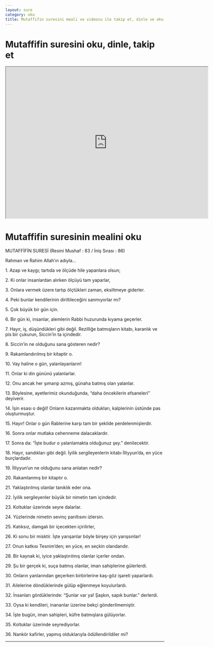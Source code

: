 ```yaml
---
layout: sure
category: oku
title: Mutaffifin suresini meali ve videosu ile takip et, dinle ve oku, Mutaffifin dinle, Mutaffifin meali.
---
```


<div class="container">
  <div class="row">
    <div class="col-lg-12">
      <h1>Mutaffifin suresini oku, dinle, takip et</h1>
      <div class="div-youtube-embed">
        <iframe width="640" height="480" src="https://www.youtube.com/embed/http://">frameborder="0" allowfullscreen></iframe>
      </div>
    </div>
  </div>

  <div class="row">
    <div class="col-lg-12">
      <h1>Mutaffifin suresinin mealini oku</h1>
      <div><p></p><p></p><p>MUTAFFİFİN SURESİ (Resmi Mushaf : 83 / İniş Sırası : 86)</p><p>Rahman ve Rahim Allah’ın adıyla…</p><p></p><p></p><p>1. Azap ve kaygı; tartıda ve ölçüde hile yapanlara olsun;</p><p></p><p></p><p>2. Ki onlar insanlardan alırken ölçüyü tam yaparlar,</p><p></p><p></p><p>3. Onlara vermek üzere tartıp ölçtükleri zaman, eksiltmeye giderler.</p><p></p><p></p><p>4. Peki bunlar kendilerinin diriltileceğini sanmıyorlar mı?</p><p></p><p></p><p>5. Çok büyük bir gün için.</p><p></p><p></p><p>6. Bir gün ki, insanlar, alemlerin Rabbi huzurunda kıyama geçerler.</p><p></p><p></p><p>7. Hayır, iş, düşündükleri gibi değil. Rezilliğe batmışların kitabı, karanlık ve pis bir çukurun, Siccin’in ta içindedir.</p><p></p><p></p><p>8. Siccin’in ne olduğunu sana gösteren nedir?</p><p></p><p></p><p>9. Rakamlandırılmış bir kitaptir o.</p><p></p><p></p><p>10. Vay haline o gün, yalanlayanların!</p><p></p><p></p><p>11. Onlar ki din gününü yalanlarlar.</p><p></p><p></p><p>12. Onu ancak her şımarıp azmış, günaha batmış olan yalanlar.</p><p></p><p></p><p>13. Böylesine, ayetlerimiz okunduğunda, “daha öncekilerin efsaneleri” deyiverir.</p><p></p><p></p><p>14. İşin esası o değil! Onların kazanmakta oldukları, kalplerinin üstünde pas oluşturmuştur.</p><p></p><p></p><p>15. Hayır! Onlar o gün Rablerine karşı tam bir şekilde perdelenmişlerdir.</p><p></p><p></p><p>16. Sonra onlar mutlaka cehenneme dalacaklardır.</p><p></p><p></p><p>17. Sonra da: “İşte budur o yalanlamakta olduğunuz şey.” denilecektir.</p><p></p><p></p><p>18. Hayır, sandıkları gibi değil. İyilik sergileyenlerin kitabı İlliyyun’da, en yüce burçlardadır.</p><p></p><p></p><p>19. İlliyyun’un ne olduğunu sana anlatan nedir?</p><p></p><p></p><p>20. Rakamlanmış bir kitaptır o.</p><p></p><p></p><p>21. Yaklaştırılmış olanlar tanıklık eder ona.</p><p></p><p></p><p>22. İyilik sergileyenler büyük bir nimetin tam içindedir.</p><p></p><p></p><p>23. Koltuklar üzerinde seyre dalarlar.</p><p></p><p></p><p>24. Yüzlerinde nimetin sevinç parıltısını izlersin.</p><p></p><p></p><p>25. Katıksız, damgalı bir içecekten içirilirler,</p><p></p><p></p><p>26. Ki sonu bir misktir. İşte yarışanlar böyle birşey için yarışsınlar!</p><p></p><p></p><p>27. Onun katkısı Tesnim’den; en yüce, en seçkin olandandır.</p><p></p><p></p><p>28. Bir kaynak ki, iyice yaklaştırılmış olanlar içerler ondan.</p><p></p><p></p><p>29. Şu bir gerçek ki, suça batmış olanlar, iman sahiplerine gülerlerdi.</p><p></p><p></p><p>30. Onların yanlarından geçerken birbirlerine kaş-göz işareti yaparlardı.</p><p></p><p></p><p>31. Ailelerine döndüklerinde gülüp eğlenmeye koyulurlardı.</p><p></p><p></p><p>32. İnsanları gördüklerinde: “Şunlar var ya! Şaşkın, sapık bunlar.” derlerdi.</p><p></p><p></p><p>33. Oysa ki kendileri, inananlar üzerine bekçi gönderilmemiştir.</p><p></p><p></p><p>34. İşte bugün, iman sahipleri, küfre batmışlara gülüyorlar.</p><p></p><p></p><p>35. Koltuklar üzerinde seyrediyorlar.</p><p></p><p></p><p>36. Nankör kafirler, yapmış olduklarıyla ödüllendirildiler mi?</p><p></p><p></p><p></p><p></p><p></p><p></p></div>
    </div>
  </div>
</div>
<hr />